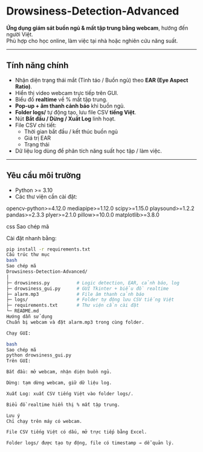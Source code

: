 # Drowsiness-Detection-Advanced

**Ứng dụng giám sát buồn ngủ & mất tập trung bằng webcam**, hướng đến người Việt.  
Phù hợp cho học online, làm việc tại nhà hoặc nghiên cứu năng suất.

---

## Tính năng chính
- Nhận diện trạng thái mắt (Tỉnh táo / Buồn ngủ) theo **EAR (Eye Aspect Ratio)**.  
- Hiển thị video webcam trực tiếp trên GUI.  
- Biểu đồ **realtime** về % mất tập trung.  
- **Pop-up + âm thanh cảnh báo** khi buồn ngủ.  
- **Folder logs/** tự động tạo, lưu file CSV **tiếng Việt**.  
- Nút **Bắt đầu / Dừng / Xuất Log** linh hoạt.  
- File CSV chi tiết:
  - Thời gian bắt đầu / kết thúc buồn ngủ  
  - Giá trị EAR  
  - Trạng thái  
- Dữ liệu log dùng để phân tích năng suất học tập / làm việc.

---

## Yêu cầu môi trường
- Python >= 3.10  
- Các thư viện cần cài đặt:

opencv-python>=4.12.0
mediapipe>=1.12.0
scipy>=1.15.0
playsound>=1.2.2
pandas>=2.3.3
plyer>=2.1.0
pillow>=10.0.0
matplotlib>=3.8.0

css
Sao chép mã

Cài đặt nhanh bằng:
```bash
pip install -r requirements.txt
Cấu trúc thư mục
bash
Sao chép mã
Drowsiness-Detection-Advanced/
│
├─ drowsiness.py          # Logic detection, EAR, cảnh báo, log
├─ drowsiness_gui.py      # GUI Tkinter + biểu đồ realtime
├─ alarm.mp3              # File âm thanh cảnh báo
├─ logs/                  # Folder tự động lưu CSV tiếng Việt
├─ requirements.txt       # Thư viện cần cài đặt
└─ README.md
Hướng dẫn sử dụng
Chuẩn bị webcam và đặt alarm.mp3 trong cùng folder.

Chạy GUI:

bash
Sao chép mã
python drowsiness_gui.py
Trên GUI:

Bắt đầu: mở webcam, nhận diện buồn ngủ.

Dừng: tạm dừng webcam, giữ dữ liệu log.

Xuất Log: xuất CSV tiếng Việt vào folder logs/.

Biểu đồ realtime hiển thị % mất tập trung.

Lưu ý
Chỉ chạy trên máy có webcam.

File CSV tiếng Việt có dấu, mở trực tiếp bằng Excel.

Folder logs/ được tạo tự động, file có timestamp → dễ quản lý.

